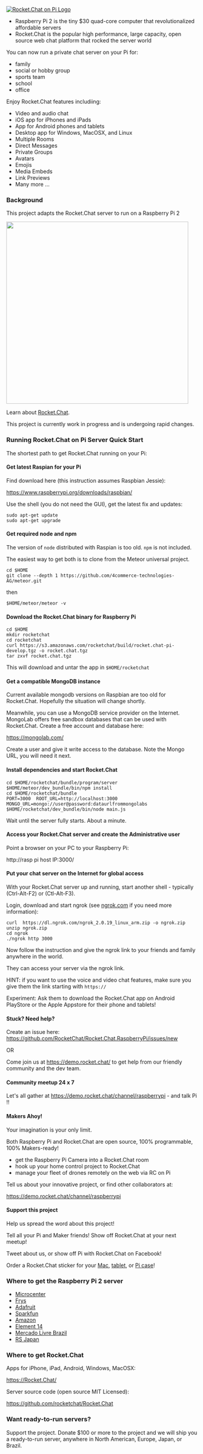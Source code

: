 [![Rocket.Chat on Pi Logo](https://raw.githubusercontent.com/Sing-Li/bbug/master/images/raspberry-logo.png)](https://www.raspberrypi.org/)

* Raspberry Pi 2 is the tiny $30 quad-core computer that revolutionalized affordable servers
* Rocket.Chat is the popular high performance, large capacity, open source web chat platform that rocked the server world 

You can now run a private chat server on your Pi for:
* family
* social or hobby group
* sports team
* school
* office

Enjoy Rocket.Chat features includiing:
* Video and audio chat
* iOS app for iPhones and iPads
* App for Android phones and tablets 
* Desktop app for Windows, MacOSX, and Linux
* Multiple Rooms
* Direct Messages
* Private Groups
* Avatars
* Emojis
* Media Embeds
* Link Previews
* Many more ...

### Background

This project adapts the Rocket.Chat server to run on a Raspberry Pi 2 

<img src="https://raw.githubusercontent.com/Sing-Li/bbug/master/images/rockpismal.png" width="480">

Learn about [Rocket.Chat](https://rocket.chat/).

This project is currently work in progress and is undergoing rapid changes.

### Running Rocket.Chat on Pi Server Quick Start

The shortest path to get Rocket.Chat running on your Pi:

#### Get latest Raspian for your Pi

Find download here (this instruction assumes Raspbian Jessie):

https://www.raspberrypi.org/downloads/raspbian/

Use the shell (you do not need the GUI), get the latest fix and updates:

```
sudo apt-get update
sudo apt-get upgrade
```

####  Get required node and npm

The version of `node` distributed with Raspian is too old.  `npm` is not included.

The easiest way to get both is to clone from the Meteor universal project.

```
cd $HOME
git clone --depth 1 https://github.com/4commerce-technologies-AG/meteor.git
```

then

`$HOME/meteor/meteor -v`

####  Download the Rocket.Chat binary for Raspberry Pi

````
cd $HOME
mkdir rocketchat
cd rocketchat
curl https://s3.amazonaws.com/rocketchat/build/rocket.chat-pi-develop.tgz -o rocket.chat.tgz
tar zxvf rocket.chat.tgz
````

This will download and untar the app in `$HOME/rocketchat`

#### Get a compatible MongoDB instance

Current available mongodb versions on Raspbian are too old for Rocket.Chat. Hopefully the
situation will change shortly.

Meanwhile, you can use a MongoDB service provider on the Internet.  MongoLab offers 
free sandbox databases that can be used with Rocket.Chat.  Create a free account and
database here:

https://mongolab.com/

Create a user and give it write access to the database.  Note the Mongo URL, you will
need it next.

#### Install dependencies and start Rocket.Chat

```
cd $HOME/rocketchat/bundle/program/server
$HOME/meteor/dev_bundle/bin/npm install
cd $HOME/rocketchat/bundle
PORT=3000  ROOT_URL=http://localhost:3000   MONGO_URL=mongo://user@password:dataurlfrommongolabs    $HOME/rocketchat/dev_bundle/bin/node main.js
```

Wait until the server fully starts. About a minute.

#### Access your Rocket.Chat server and create the Administrative user

Point a browser on your PC to your Raspberry Pi:

http://rasp pi host IP:3000/

#### Put your chat server on the Internet for global access

With your Rocket.Chat server up and running, start another shell - typically (Ctrl-Alt-F2) or (Ctl-Alt-F3).

Login, download and start ngrok (see [ngrok.com](https://ngrok.com) if you need more information):

```
curl  https://dl.ngrok.com/ngrok_2.0.19_linux_arm.zip -o ngrok.zip
unzip ngrok.zip
cd ngrok
./ngrok http 3000
```

Now follow the instruction and give the ngrok link to your friends and family anywhere in the world.  

They can access your server via the ngrok link.  

HINT:  if you want to use the voice and video chat features, make sure you give them the link starting with `https://`

Experiment:  Ask them to download the Rocket.Chat app on Android PlayStore or the Apple Appstore for their phone and tablets! 

#### Stuck?  Need help?

Create an issue here:     https://github.com/RocketChat/Rocket.Chat.RaspberryPi/issues/new

OR

Come join us at https://demo.rocket.chat/ to get help from our friendly community and the dev team.

#### Community meetup 24 x 7

Let's all gather at https://demo.rocket.chat/channel/raspberrypi  - and talk Pi !!

#### Makers Ahoy!

Your imagination is your only limit.

Both Raspberry Pi and Rocket.Chat are open source, 100% programmable, 100% Makers-ready!

* get the Raspberry Pi Camera into a Rocket.Chat room
* hook up your home control project to Rocket.Chat
* manage your fleet of drones remotely on the web via RC on Pi

Tell us about your innovative project, or find other collaborators at:

https://demo.rocket.chat/channel/raspberrypi

#### Support this project

Help us spread the word about this project!  

Tell all your Pi and Maker friends!  Show off Rocket.Chat at your next meetup!

Tweet about us, or show off Pi with Rocket.Chat on Facebook!

Order a Rocket.Chat sticker for your [Mac](https://www.stickermule.com/marketplace/10009-rocket-dot-chat-logo), [tablet](https://www.stickermule.com/marketplace/9987-rocket-dot-chat), or [Pi case](https://www.stickermule.com/marketplace/9989-rocket-dot-chat)!

### Where to get the Raspberry Pi 2 server
* [Microcenter](http://www.microcenter.com/product/447313/2_Model_B_Development_Board)
* [Frys](http://frys.com/product/8402328?site=sr:SEARCH:MAIN_RSLT_PG)
* [Adafruit](https://www.adafruit.com/product/2358)
* [Sparkfun](https://www.sparkfun.com/products/13297)
* [Amazon](http://www.amazon.com/Raspberry-Pi-Model-Project-Board/dp/B00T2U7R7I)
* [Element 14](http://www.element14.com/community/community/raspberry-pi/raspberrypi2)
* [Mercado Livre Brazil](http://lista.mercadolivre.com.br/raspberry-pi-2-1gb#D)
* [RS Japan](http://jp.rs-online.com/web/p/processor-microcontroller-development-kits/832-6274/)

### Where to get Rocket.Chat

Apps for iPhone, iPad, Android, Windows, MacOSX:

https://Rocket.Chat/

Server source code (open source MIT Licensed):

https://github.com/rocketchat/Rocket.Chat

### Want ready-to-run servers?

Support the project.  Donate $100 or more to the project and we will ship you a ready-to-run server, anywhere in North American, Europe, Japan, or Brazil.
